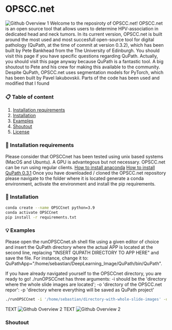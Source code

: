 # OPSCC.net
![Github Overview 1](https://github.com/OPSCCnet/OPSCC.net/blob/main/Github_overview_1.png)
Welcome to the reposiroty of OPSCC.net!
OPSCC.net is an open source tool that allows users to determine HPV-association in dedicated head and neck tumors. In its current version, OPSCC.net is built around the most used and most succesfull open-source tool for digital pathology (QuPath, at the time of commit at version 0.3.2), which has been built by Pete Bankhead from the The University of Edinburgh. You should visit this page if you have specific questions regarding QuPath. Actually, you should visit this page anyway because QuPath is a fantastic tool.
A big shoutout to Pete and his crew for making this available to the community.
Despite QuPath, OPSCC.net uses segmentation models for PyTorch, which has been built by Pavel Iakubovskii.
Parts of the code has been used and modified that I found 

### 📋 Table of content
 1. [Installation requirements](#installation-req)
 2. [Installation](#installation)
 3. [Examples](#examples)
 4. [Shoutout](#shoutout)
 5. [License](#license)

### 🧨 Installation requirements <a name="installation-req"></a>
Please consider that OPSCCnet has been tested using unix based systems (MacOS and Ubuntu). A GPU is advantegous but not necessary. OPSCC.net can be run using regular clients.
[How to install anaconda](https://docs.anaconda.com/anaconda/install/)
[How to install QuPath 0.3.1](https://github.com/qupath/qupath/releases/tag/v0.3.1)
Once you have downloaded / cloned the OPSCC.net repository please navigate to the folder where it is located generate a conda environment, activate the environment and install the pip requirements.

### 🧨 Installation <a name="installation"></a>
```bash
conda create --name OPSCCnet python=3.9
conda activate OPSCCnet
pip install -r requirements.txt
```

### 💡 Examples <a name="examples"></a>
Please open the runOPSCCnet.sh shell file using a given editor of choice and insert the QuPath directory where the actual APP is located at the second line, replacing "INSERT QUPATH DIRECTORY TO APP HERE" and save the file. For instance, change it to: QuPathApp="/home/sebastian/DeepLearning_Image/QuPath/bin/QuPath".

If you have already navigated yourself to the OPSCCnet directory, you are ready to go!
./runOPSCCnet has three arguments: -i should be the 'directory where the whole slide images are located'; -o 'directory of the OPSCC.net repor': -p 'directory where everything will be saved as QuPath project'
```bash
./runOPSCCnet -i '/home/sebastian/directory-with-whole-slide-images' -o '/home/sebastian/OPSCC.net' -p 'home/sebastian/directory-where-QuPath-project-should-be-saved'
```
TEXT
![Github Overview 2](https://github.com/OPSCCnet/OPSCC.net/blob/main/Github_overview_2.png)
TEXT
![Github Overview 2](https://github.com/OPSCCnet/OPSCC.net/blob/main/Github_overview_3.png)
### Shoutout <a name="shoutout"></a>